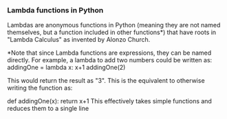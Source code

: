### Lambda functions in Python
Lambdas are anonymous functions in Python (meaning they are not named themselves, but a function included in other functions*) that have roots in "Lambda Calculus" as invented by Alonzo Church.

*Note that since Lambda functions are expressions, they can be named directly. For example, a lambda to add two numbers could be written as:
addingOne = lambda x: x+1
addingOne(2)

This would return the result as "3". This is the equivalent to otherwise writing the function as:

def addingOne(x):
   return x+1
This effectively takes simple functions and reduces them to a single line
